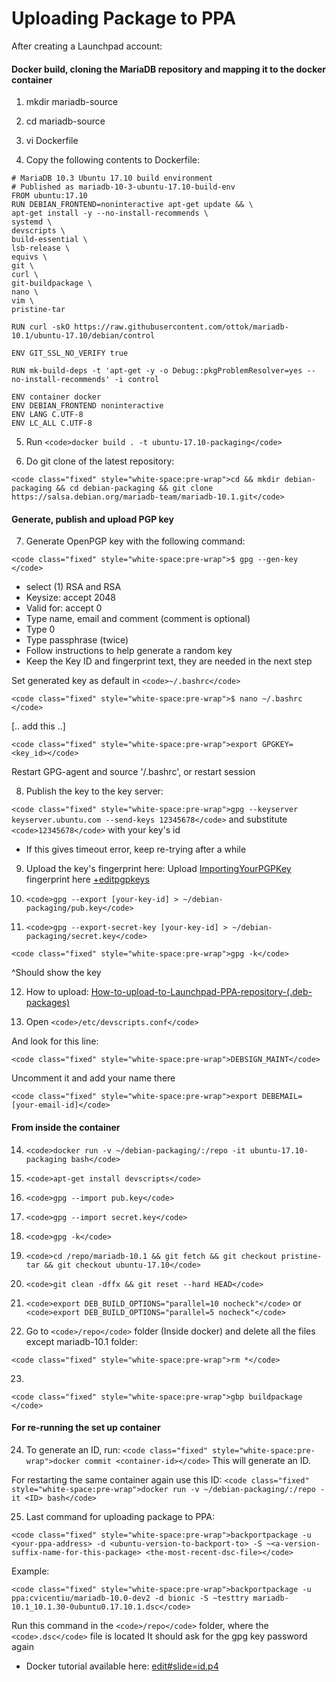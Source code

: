 
# Uploading Package to PPA


After creating a Launchpad account:


#### Docker build, cloning the MariaDB repository and mapping it to the docker container


1. mkdir mariadb-source


2. cd mariadb-source


3. vi Dockerfile


4. Copy the following contents to Dockerfile:


```
# MariaDB 10.3 Ubuntu 17.10 build environment
# Published as mariadb-10-3-ubuntu-17.10-build-env
FROM ubuntu:17.10
RUN DEBIAN_FRONTEND=noninteractive apt-get update && \
apt-get install -y --no-install-recommends \
systemd \
devscripts \
build-essential \
lsb-release \
equivs \
git \
curl \
git-buildpackage \
nano \
vim \
pristine-tar

RUN curl -skO https://raw.githubusercontent.com/ottok/mariadb-10.1/ubuntu-17.10/debian/control

ENV GIT_SSL_NO_VERIFY true

RUN mk-build-deps -t 'apt-get -y -o Debug::pkgProblemResolver=yes --no-install-recommends' -i control

ENV container docker
ENV DEBIAN_FRONTEND noninteractive
ENV LANG C.UTF-8
ENV LC_ALL C.UTF-8
```

5. Run `<code>docker build . -t ubuntu-17.10-packaging</code>`


6. Do git clone of the latest repository:


`<code class="fixed" style="white-space:pre-wrap">cd && mkdir debian-packaging && cd debian-packaging && git clone https://salsa.debian.org/mariadb-team/mariadb-10.1.git</code>`


#### Generate, publish and upload PGP key


7. Generate OpenPGP key with the following command:


`<code class="fixed" style="white-space:pre-wrap">$ gpg --gen-key </code>`


* select (1) RSA and RSA
* Keysize: accept 2048
* Valid for: accept 0
* Type name, email and comment (comment is optional)
* Type 0
* Type passphrase (twice)
* Follow instructions to help generate a random key
* Keep the Key ID and fingerprint text, they are needed in the next step


Set generated key as default in `<code>~/.bashrc</code>`


`<code class="fixed" style="white-space:pre-wrap">$ nano ~/.bashrc </code>`


[.. add this ..]


`<code class="fixed" style="white-space:pre-wrap">export GPGKEY=<key_id></code>`


Restart GPG-agent and source '/.bashrc', or restart session


8. Publish the key to the key server:


`<code class="fixed" style="white-space:pre-wrap">gpg --keyserver keyserver.ubuntu.com --send-keys 12345678</code>` and substitute `<code>12345678</code>` with your key's id


* If this gives timeout error, keep re-trying after a while


9. Upload the key's fingerprint here:
Upload [ImportingYourPGPKey](https://help.launchpad.net/YourAccount/ImportingYourPGPKey) fingerprint here
[+editpgpkeys](https://launchpad.net/~rsurve/+editpgpkeys)


10. `<code>gpg --export [your-key-id] > ~/debian-packaging/pub.key</code>`


11. `<code>gpg --export-secret-key [your-key-id] > ~/debian-packaging/secret.key</code>`


`<code class="fixed" style="white-space:pre-wrap">gpg -k</code>`


^Should show the key


12. How to upload:
[How-to-upload-to-Launchpad-PPA-repository-(.deb-packages)](https://github.com/exelearning/iteexe/wiki/How-to-upload-to-Launchpad-PPA-repository-(.deb-packages))


13. Open `<code>/etc/devscripts.conf</code>`


And look for this line:


`<code class="fixed" style="white-space:pre-wrap">DEBSIGN_MAINT</code>`


Uncomment it and add your name there


`<code class="fixed" style="white-space:pre-wrap">export DEBEMAIL=[your-email-id]</code>`


#### From inside the container


14. `<code>docker run -v ~/debian-packaging/:/repo -it ubuntu-17.10-packaging bash</code>`


15. `<code>apt-get install devscripts</code>`


16. `<code>gpg --import pub.key</code>`


17. `<code>gpg --import secret.key</code>`


18. `<code>gpg -k</code>`


19. `<code>cd /repo/mariadb-10.1 && git fetch && git checkout pristine-tar && git checkout ubuntu-17.10</code>`


20. `<code>git clean -dffx && git reset --hard HEAD</code>`


21. `<code>export DEB_BUILD_OPTIONS="parallel=10 nocheck"</code>` or `<code>export DEB_BUILD_OPTIONS="parallel=5 nocheck"</code>`


22. Go to `<code>/repo</code>` folder (Inside docker) and delete all the files except mariadb-10.1 folder:


`<code class="fixed" style="white-space:pre-wrap">rm *</code>`


23.
`<code class="fixed" style="white-space:pre-wrap">gbp buildpackage </code>`


#### For re-running the set up container


24. To generate an ID, run:
`<code class="fixed" style="white-space:pre-wrap">docker commit <container-id></code>` This will generate an ID.


For restarting the same container again use this ID:
`<code class="fixed" style="white-space:pre-wrap">docker run -v ~/debian-packaging/:/repo -it <ID> bash</code>`


25. Last command for uploading package to PPA:


`<code class="fixed" style="white-space:pre-wrap">backportpackage -u <your-ppa-address> -d <ubuntu-version-to-backport-to> -S ~<a-version-suffix-name-for-this-package> <the-most-recent-dsc-file></code>`


Example:


`<code class="fixed" style="white-space:pre-wrap">backportpackage -u ppa:cvicentiu/mariadb-10.0-dev2 -d bionic -S ~testtry mariadb-10.1_10.1.30-0ubuntu0.17.10.1.dsc</code>`


Run this command in the `<code>/repo</code>` folder, where the `<code>.dsc</code>` file is located
It should ask for the gpg key password again


* Docker tutorial available here:
[edit#slide=id.p4](https://docs.google.com/presentation/d/1euJrK7MJ9QRvwW33iwESIEo5Dyi7JWExIKFrISktFao/edit#slide=id.p4)

